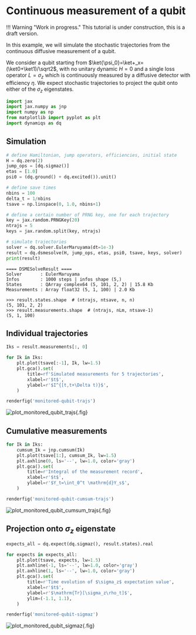 # Continuous measurement of a qubit

!!! Warning "Work in progress."
    This tutorial is under construction, this is a draft version.

In this example, we will simulate the stochastic trajectories from the continuous diffusive measurement of a qubit.

We consider a qubit starting from $\ket{\psi_0}=\ket+_x=(\ket0+\ket1)/\sqrt2$, with no unitary dynamic $H=0$ and a single loss operator $L=\sigma_z$ which is continuously measured by a diffusive detector with efficiency $\eta$. We expect stochastic trajectories to project the qubit onto either of the $\sigma_z$ eigenstates.

```python
import jax
import jax.numpy as jnp
import numpy as np
from matplotlib import pyplot as plt
import dynamiqs as dq
```

## Simulation

```python
# define Hamiltonian, jump operators, efficiencies, initial state
H = dq.zero(2)
jump_ops = [dq.sigmaz()]
etas = [1.0]
psi0 = (dq.ground() + dq.excited()).unit()

# define save times
nbins = 100
delta_t = 1/nbins
tsave = np.linspace(0, 1.0, nbins+1)

# define a certain number of PRNG key, one for each trajectory
key = jax.random.PRNGKey(20)
ntrajs = 5
keys = jax.random.split(key, ntrajs)

# simulate trajectories
solver = dq.solver.EulerMaruyama(dt=1e-3)
result = dq.dsmesolve(H, jump_ops, etas, psi0, tsave, keys, solver)
print(result)
```

```text title="Output"
==== DSMESolveResult ====
Solver       : EulerMaruyama
Infos        : 1000 steps | infos shape (5,)
States       : QArray complex64 (5, 101, 2, 2) | 15.8 Kb
Measurements : Array float32 (5, 1, 100) | 2.0 Kb
```

```pycon
>>> result.states.shape  # (ntrajs, ntsave, n, n)
(5, 101, 2, 2)
>>> result.measurements.shape  # (ntrajs, nLm, ntsave-1)
(5, 1, 100)
```

## Individual trajectories

```python
Iks = result.measurements[:, 0]
```

```python
for Ik in Iks:
    plt.plot(tsave[:-1], Ik, lw=1.5)
    plt.gca().set(
        title=rf'Simulated measurements for 5 trajectories',
        xlabel=r'$t$',
        ylabel=r'$I^{[t,t+\Delta t)}$',
    )

renderfig('monitored-qubit-trajs')
```

![plot_monitored_qubit_trajs](../../figs_docs/monitored-qubit-trajs.png){.fig}

## Cumulative measurements

```python
for Ik in Iks:
    cumsum_Ik = jnp.cumsum(Ik)
    plt.plot(tsave[1:], cumsum_Ik, lw=1.5)
    plt.axhline(0, ls='--', lw=1.0, color='gray')
    plt.gca().set(
        title=r'Integral of the measurement record',
        xlabel=r'$t$',
        ylabel=r'$Y_t=\int_0^t \mathrm{d}Y_s$',
    )

renderfig('monitored-qubit-cumsum-trajs')
```

![plot_monitored_qubit_cumsum_trajs](../../figs_docs/monitored-qubit-cumsum-trajs.png){.fig}

## Projection onto $\sigma_z$ eigenstate

```python
expects_all = dq.expect(dq.sigmaz(), result.states).real

for expects in expects_all:
    plt.plot(tsave, expects, lw=1.5)
    plt.axhline(-1, ls='--', lw=1.0, color='gray')
    plt.axhline(1, ls='--', lw=1.0, color='gray')
    plt.gca().set(
        title=r'Time evolution of $\sigma_z$ expectation value',
        xlabel=r'$t$',
        ylabel=r'$\mathrm{Tr}[\sigma_z\rho_t]$',
        ylim=(-1.1, 1.1),
    )

renderfig('monitored-qubit-sigmaz')
```

![plot_monitored_qubit_sigmaz](../../figs_docs/monitored-qubit-sigmaz.png){.fig}
